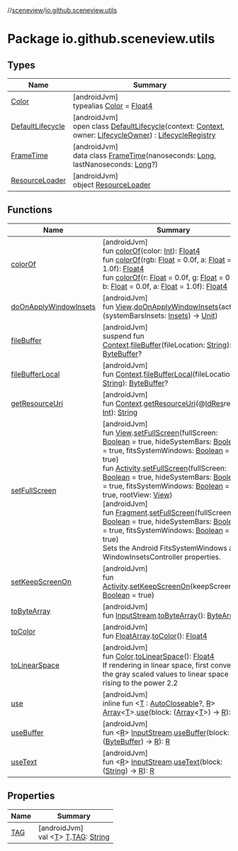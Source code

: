 //[sceneview](../../index.md)/[io.github.sceneview.utils](index.md)

# Package io.github.sceneview.utils

## Types

| Name | Summary |
|---|---|
| [Color](index.md#289679020%2FClasslikes%2F-1571379623) | [androidJvm]<br>typealias [Color](index.md#289679020%2FClasslikes%2F-1571379623) = [Float4](../dev.romainguy.kotlin.math/-float4/index.md) |
| [DefaultLifecycle](-default-lifecycle/index.md) | [androidJvm]<br>open class [DefaultLifecycle](-default-lifecycle/index.md)(context: [Context](https://developer.android.com/reference/kotlin/android/content/Context.html), owner: [LifecycleOwner](https://developer.android.com/reference/kotlin/androidx/lifecycle/LifecycleOwner.html)) : [LifecycleRegistry](https://developer.android.com/reference/kotlin/androidx/lifecycle/LifecycleRegistry.html) |
| [FrameTime](-frame-time/index.md) | [androidJvm]<br>data class [FrameTime](-frame-time/index.md)(nanoseconds: [Long](https://kotlinlang.org/api/latest/jvm/stdlib/kotlin/-long/index.html), lastNanoseconds: [Long](https://kotlinlang.org/api/latest/jvm/stdlib/kotlin/-long/index.html)?) |
| [ResourceLoader](-resource-loader/index.md) | [androidJvm]<br>object [ResourceLoader](-resource-loader/index.md) |

## Functions

| Name | Summary |
|---|---|
| [colorOf](color-of.md) | [androidJvm]<br>fun [colorOf](color-of.md)(color: [Int](https://kotlinlang.org/api/latest/jvm/stdlib/kotlin/-int/index.html)): [Float4](../dev.romainguy.kotlin.math/-float4/index.md)<br>fun [colorOf](color-of.md)(rgb: [Float](https://kotlinlang.org/api/latest/jvm/stdlib/kotlin/-float/index.html) = 0.0f, a: [Float](https://kotlinlang.org/api/latest/jvm/stdlib/kotlin/-float/index.html) = 1.0f): [Float4](../dev.romainguy.kotlin.math/-float4/index.md)<br>fun [colorOf](color-of.md)(r: [Float](https://kotlinlang.org/api/latest/jvm/stdlib/kotlin/-float/index.html) = 0.0f, g: [Float](https://kotlinlang.org/api/latest/jvm/stdlib/kotlin/-float/index.html) = 0.0f, b: [Float](https://kotlinlang.org/api/latest/jvm/stdlib/kotlin/-float/index.html) = 0.0f, a: [Float](https://kotlinlang.org/api/latest/jvm/stdlib/kotlin/-float/index.html) = 1.0f): [Float4](../dev.romainguy.kotlin.math/-float4/index.md) |
| [doOnApplyWindowInsets](do-on-apply-window-insets.md) | [androidJvm]<br>fun [View](https://developer.android.com/reference/kotlin/android/view/View.html).[doOnApplyWindowInsets](do-on-apply-window-insets.md)(action: (systemBarsInsets: [Insets](https://developer.android.com/reference/kotlin/androidx/core/graphics/Insets.html)) -&gt; [Unit](https://kotlinlang.org/api/latest/jvm/stdlib/kotlin/-unit/index.html)) |
| [fileBuffer](file-buffer.md) | [androidJvm]<br>suspend fun [Context](https://developer.android.com/reference/kotlin/android/content/Context.html).[fileBuffer](file-buffer.md)(fileLocation: [String](https://kotlinlang.org/api/latest/jvm/stdlib/kotlin/-string/index.html)): [ByteBuffer](https://developer.android.com/reference/kotlin/java/nio/ByteBuffer.html)? |
| [fileBufferLocal](file-buffer-local.md) | [androidJvm]<br>fun [Context](https://developer.android.com/reference/kotlin/android/content/Context.html).[fileBufferLocal](file-buffer-local.md)(fileLocation: [String](https://kotlinlang.org/api/latest/jvm/stdlib/kotlin/-string/index.html)): [ByteBuffer](https://developer.android.com/reference/kotlin/java/nio/ByteBuffer.html)? |
| [getResourceUri](get-resource-uri.md) | [androidJvm]<br>fun [Context](https://developer.android.com/reference/kotlin/android/content/Context.html).[getResourceUri](get-resource-uri.md)(@[IdRes](https://developer.android.com/reference/kotlin/androidx/annotation/IdRes.html)resId: [Int](https://kotlinlang.org/api/latest/jvm/stdlib/kotlin/-int/index.html)): [String](https://kotlinlang.org/api/latest/jvm/stdlib/kotlin/-string/index.html) |
| [setFullScreen](set-full-screen.md) | [androidJvm]<br>fun [View](https://developer.android.com/reference/kotlin/android/view/View.html).[setFullScreen](set-full-screen.md)(fullScreen: [Boolean](https://kotlinlang.org/api/latest/jvm/stdlib/kotlin/-boolean/index.html) = true, hideSystemBars: [Boolean](https://kotlinlang.org/api/latest/jvm/stdlib/kotlin/-boolean/index.html) = true, fitsSystemWindows: [Boolean](https://kotlinlang.org/api/latest/jvm/stdlib/kotlin/-boolean/index.html) = true)<br>fun [Activity](https://developer.android.com/reference/kotlin/android/app/Activity.html).[setFullScreen](set-full-screen.md)(fullScreen: [Boolean](https://kotlinlang.org/api/latest/jvm/stdlib/kotlin/-boolean/index.html) = true, hideSystemBars: [Boolean](https://kotlinlang.org/api/latest/jvm/stdlib/kotlin/-boolean/index.html) = true, fitsSystemWindows: [Boolean](https://kotlinlang.org/api/latest/jvm/stdlib/kotlin/-boolean/index.html) = true, rootView: [View](https://developer.android.com/reference/kotlin/android/view/View.html))<br>[androidJvm]<br>fun [Fragment](https://developer.android.com/reference/kotlin/androidx/fragment/app/Fragment.html).[setFullScreen](set-full-screen.md)(fullScreen: [Boolean](https://kotlinlang.org/api/latest/jvm/stdlib/kotlin/-boolean/index.html) = true, hideSystemBars: [Boolean](https://kotlinlang.org/api/latest/jvm/stdlib/kotlin/-boolean/index.html) = true, fitsSystemWindows: [Boolean](https://kotlinlang.org/api/latest/jvm/stdlib/kotlin/-boolean/index.html) = true)<br>Sets the Android FitsSystemWindows and WindowInsetsController properties. |
| [setKeepScreenOn](set-keep-screen-on.md) | [androidJvm]<br>fun [Activity](https://developer.android.com/reference/kotlin/android/app/Activity.html).[setKeepScreenOn](set-keep-screen-on.md)(keepScreenOn: [Boolean](https://kotlinlang.org/api/latest/jvm/stdlib/kotlin/-boolean/index.html) = true) |
| [toByteArray](to-byte-array.md) | [androidJvm]<br>fun [InputStream](https://developer.android.com/reference/kotlin/java/io/InputStream.html).[toByteArray](to-byte-array.md)(): [ByteArray](https://kotlinlang.org/api/latest/jvm/stdlib/kotlin/-byte-array/index.html) |
| [toColor](to-color.md) | [androidJvm]<br>fun [FloatArray](https://kotlinlang.org/api/latest/jvm/stdlib/kotlin/-float-array/index.html).[toColor](to-color.md)(): [Float4](../dev.romainguy.kotlin.math/-float4/index.md) |
| [toLinearSpace](to-linear-space.md) | [androidJvm]<br>fun [Color](index.md#289679020%2FClasslikes%2F-1571379623).[toLinearSpace](to-linear-space.md)(): [Float4](../dev.romainguy.kotlin.math/-float4/index.md)<br>If rendering in linear space, first convert the gray scaled values to linear space by rising to the power 2.2 |
| [use](use.md) | [androidJvm]<br>inline fun &lt;[T](use.md) : [AutoCloseable](https://developer.android.com/reference/kotlin/java/lang/AutoCloseable.html)?, [R](use.md)&gt; [Array](https://kotlinlang.org/api/latest/jvm/stdlib/kotlin/-array/index.html)&lt;[T](use.md)&gt;.[use](use.md)(block: ([Array](https://kotlinlang.org/api/latest/jvm/stdlib/kotlin/-array/index.html)&lt;[T](use.md)&gt;) -&gt; [R](use.md)): [R](use.md) |
| [useBuffer](use-buffer.md) | [androidJvm]<br>fun &lt;[R](use-buffer.md)&gt; [InputStream](https://developer.android.com/reference/kotlin/java/io/InputStream.html).[useBuffer](use-buffer.md)(block: ([ByteBuffer](https://developer.android.com/reference/kotlin/java/nio/ByteBuffer.html)) -&gt; [R](use-buffer.md)): [R](use-buffer.md) |
| [useText](use-text.md) | [androidJvm]<br>fun &lt;[R](use-text.md)&gt; [InputStream](https://developer.android.com/reference/kotlin/java/io/InputStream.html).[useText](use-text.md)(block: ([String](https://kotlinlang.org/api/latest/jvm/stdlib/kotlin/-string/index.html)) -&gt; [R](use-text.md)): [R](use-text.md) |

## Properties

| Name | Summary |
|---|---|
| [TAG](-t-a-g.md) | [androidJvm]<br>val &lt;[T](-t-a-g.md)&gt; [T](-t-a-g.md).[TAG](-t-a-g.md): [String](https://kotlinlang.org/api/latest/jvm/stdlib/kotlin/-string/index.html) |
